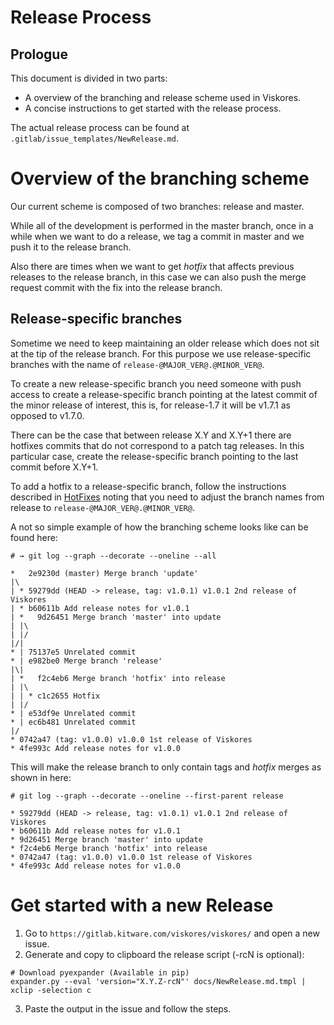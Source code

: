 Release Process
===============

## Prologue

This document is divided in two parts:
 - A overview of the branching and release scheme used in Viskores.
 - A concise instructions to get started with the release process.

The actual release process can be found at
`.gitlab/issue_templates/NewRelease.md`.

# Overview of the branching scheme

Our current scheme is composed of two branches: release and master.

While all of the development is performed in the master branch, once in a while
when we want to do a release, we tag a commit in master and we push it to the
release branch.

Also there are times when we want to get _hotfix_ that affects previous releases
to the release branch, in this case we can also push the merge request commit
with the fix into the release branch.

## Release-specific branches

Sometime we need to keep maintaining an older release which does not sit at the
tip of the release branch. For this purpose we use release-specific branches
with the name of `release-@MAJOR_VER@.@MINOR_VER@`.

To create a new release-specific branch you need someone with push access to
create a release-specific branch pointing at the latest commit of the minor
release of interest, this is, for release-1.7 it will be v1.7.1 as opposed to
v1.7.0.

There can be the case that between release X.Y and X.Y+1 there are hotfixes
commits that do not correspond to a patch tag releases. In this particular case,
create the release-specific branch pointing to the last commit before X.Y+1.

To add a hotfix to a release-specific branch, follow the instructions described
in [HotFixes](./ReleaseHotFix.md) noting that you need to adjust the branch
names from release to `release-@MAJOR_VER@.@MINOR_VER@`.


A not so simple example of how the branching scheme looks like can be found
here:

```git
# → git log --graph --decorate --oneline --all

*   2e9230d (master) Merge branch 'update'
|\
| * 59279dd (HEAD -> release, tag: v1.0.1) v1.0.1 2nd release of Viskores
| * b60611b Add release notes for v1.0.1
| *   9d26451 Merge branch 'master' into update
| |\
| |/
|/|
* | 75137e5 Unrelated commit
* | e982be0 Merge branch 'release'
|\|
| *   f2c4eb6 Merge branch 'hotfix' into release
| |\
| | * c1c2655 Hotfix
| |/
* | e53df9e Unrelated commit
* | ec6b481 Unrelated commit
|/
* 0742a47 (tag: v1.0.0) v1.0.0 1st release of Viskores
* 4fe993c Add release notes for v1.0.0
```

This will make the release branch to only contain tags and _hotfix_ merges as
shown in here:

```git
# git log --graph --decorate --oneline --first-parent release

* 59279dd (HEAD -> release, tag: v1.0.1) v1.0.1 2nd release of Viskores
* b60611b Add release notes for v1.0.1
* 9d26451 Merge branch 'master' into update
* f2c4eb6 Merge branch 'hotfix' into release
* 0742a47 (tag: v1.0.0) v1.0.0 1st release of Viskores
* 4fe993c Add release notes for v1.0.0
```

# Get started with a new Release

1. Go to `https://gitlab.kitware.com/viskores/viskores/` and open a new issue.
2. Generate and copy to clipboard the release script (-rcN is optional):
```
# Download pyexpander (Available in pip)
expander.py --eval 'version="X.Y.Z-rcN"' docs/NewRelease.md.tmpl | xclip -selection c
```
3. Paste the output in the issue and follow the steps.
